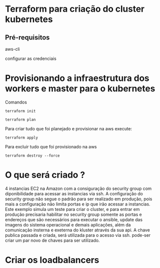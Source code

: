 # Terraform para criação do cluster kubernetes

## Pré-requisitos

aws-cli

configurar as credenciais




# Provisionando a infraestrutura dos workers e master para o kubernetes

Comandos

```
terraform init

```

```
terraform plan

```

Para criar tudo que foi planejado e provisionar na aws execute:

```
terraform apply

```

Para excluir tudo que foi provisionado na aws

```
terraform destroy --force

```

# O que será criado ?

4 instancias EC2 na Amazon com a consiguração do security group com diponibilidade para acessar as instancias via ssh.
A configuração do security group não segue o padrão para ser realizado em produção, pois mais a configuração não limita portas e ip que irão acessar a instancias. Este exemplo simula um teste para criar o cluster, e para entrar em produção precisaria habilitar no security group somente as portas e endereços que são necessários para executar o ansible, update das imagens do sistema operacional e demais aplicações, além da comunicação insterna e exeterna do kluster através da sua api. A chave publica passada e criada, será utilizada para o acesso via ssh. pode-ser criar um par novo de chaves para ser utilizado. 


# Criar os loadbalancers